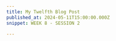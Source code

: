 ```yaml
---
title: My Twelfth Blog Post
published_at: 2024-05-11T15:00:00.000Z
snippet: WEEK 8 - SESSION 2

---
```







<!-- # This is h1

## This is h2

_underline_

**bold** -->
